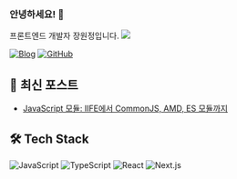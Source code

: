 
### 안녕하세요! 👋 
프론트엔드 개발자 장원정입니다.
![](https://komarev.com/ghpvc/?username=tazo-al)
  
[![Blog](https://img.shields.io/badge/Blog-FF540F?style=for-the-badge&logo=blogger&logoColor=white)](https://tazo-al.github.io)
[![GitHub](https://img.shields.io/badge/GitHub-181717?style=for-the-badge&logo=github&logoColor=white)](https://github.com/Tazo-al)

## 📝 최신 포스트

- [JavaScript 모듈: IIFE에서 CommonJS, AMD, ES 모듈까지](https://tazo-al.github.io/posts/js-module)

## 🛠 Tech Stack

![JavaScript](https://img.shields.io/badge/JavaScript-F7DF1E?style=flat-square&logo=javascript&logoColor=black)
![TypeScript](https://img.shields.io/badge/TypeScript-3178C6?style=flat-square&logo=typescript&logoColor=white)
![React](https://img.shields.io/badge/React-61DAFB?style=flat-square&logo=react&logoColor=black)
![Next.js](https://img.shields.io/badge/Next.js-000000?style=flat-square&logo=next.js&logoColor=white)
